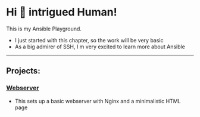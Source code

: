 # Hi :wave: intrigued Human!

This is my Ansible Playground.

- I just started with this chapter, so the work will be very basic
- As a big admirer of SSH, I m very excited to learn more about Ansible

---

## Projects:

### [Webserver](./ansible-webserver/)
- This sets up a basic webserver with Nginx and a minimalistic HTML page